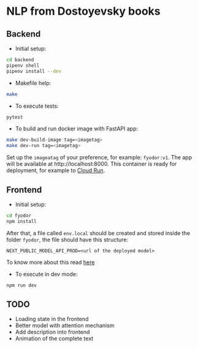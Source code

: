 # NLP from Dostoyevsky books

## Backend
- Initial setup:
```bash
cd backend
pipenv shell
pipenv install --dev
```

- Makefile help:
```bash
make
```

- To execute tests:
```bash
pytest
```

- To build and run docker image with FastAPI app:
```bash
make dev-build-image tag=<imagetag>
make dev-run tag=<imagetag>
```
Set up the `imageatag` of your preference, for example: `fyodor:v1`. The app will be available at http://localhost:8000. This container is ready for deployment, for example to [Cloud Run](https://cloud.google.com/run?hl=es-419).

## Frontend

- Initial setup:
```bash
cd fyodor
npm install
```

After that, a file called `env.local` should be created and stored inside the folder `fyodor`, the file should have this structure:

```
NEXT_PUBLIC_MODEL_API_PROD=<url of the deployed model>
```

To know more about this read [here](https://nextjs.org/docs/pages/building-your-application/configuring/environment-variables)

- To execute in dev mode:
```bash
npm run dev
```

## TODO
- Loading state in the frontend
- Better model with attention mechanism
- Add description into frontend
- Animation of the complete text
